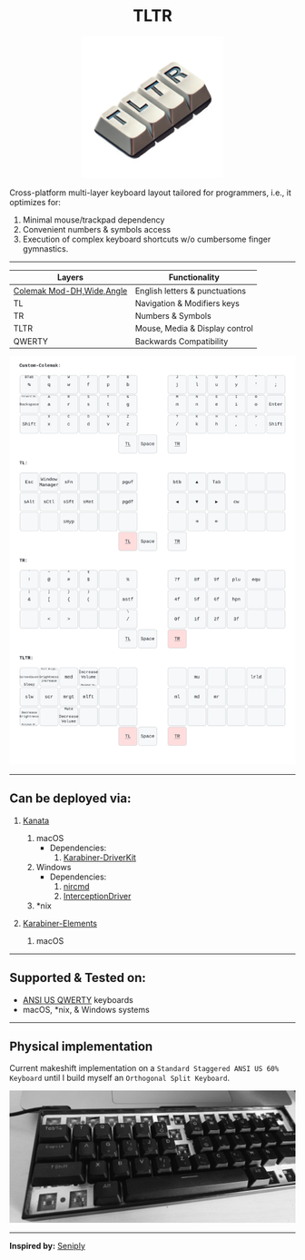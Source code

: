 <h1 align='center'>TLTR</h1>
<div align='center'>
    <img title='TLTR' src='./assets/logo.png' alt='Logo for the layout' height='250px'/>
</div>

Cross-platform multi-layer keyboard layout tailored for programmers, i.e., it optimizes for:

1. Minimal mouse/trackpad dependency
2. Convenient numbers & symbols access
3. Execution of complex keyboard shortcuts w/o cumbersome finger gymnastics.

---

| Layers                                                                                | Functionality                  |
| ------------------------------------------------------------------------------------- | ------------------------------ |
| [Colemak Mod-DH,Wide,Angle](https://github.com/ColemakMods/mod-dh?tab=readme-ov-file) | English letters & punctuations |
| TL                                                                                    | Navigation & Modifiers keys    |
| TR                                                                                    | Numbers & Symbols              |
| TLTR                                                                                  | Mouse, Media & Display control |
| QWERTY                                                                                | Backwards Compatibility        |

<div align='center'>
    <img title='Layers' src='./assets/tltr.svg' alt='Layers of the keyboard layout visualized'/>
</div>

---

## Can be deployed via:

1. [Kanata](https://github.com/jtroo/kanata/)

   1. macOS
      - Dependencies:
        1. [Karabiner-DriverKit](https://github.com/pqrs-org/Karabiner-DriverKit-VirtualHIDDevice/blob/main/dist/Karabiner-DriverKit-VirtualHIDDevice-3.1.0.pkg)
   2. Windows
      - Dependencies:
        1. [nircmd](https://www.nirsoft.net/utils/nircmd.html)
        2. [InterceptionDriver](https://github.com/oblitum/Interception)
   3. \*nix

2. [Karabiner-Elements](https://github.com/pqrs-org/Karabiner-Elements)
   1. macOS

---

## Supported & Tested on:

- [ANSI US QWERTY](<https://en.m.wikipedia.org/wiki/File:ANSI_US_QWERTY_(Windows).svg>) keyboards
- macOS, \*nix, & Windows systems

---

## Physical implementation

Current makeshift implementation on a `Standard Staggered ANSI US 60% Keyboard` until I build myself an `Orthogonal Split Keyboard`.

![Keyboard Image](./assets/keyboard.jpeg)

---

**Inspired by:** [Seniply](https://github.com/stevep99/seniply)